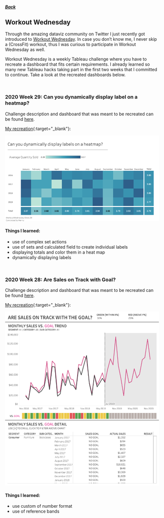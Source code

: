 ##### [Back](index#projects)
## Workout Wednesday
Through the amazing dataviz community on Twitter I just recently got introduced to [Workout Wednesday](http://www.workout-wednesday.com). In case you don’t know me, I never skip a (CrossFit) workout, thus I was curious to participate in Workout Wednesday as well. 

Workout Wednesday is a weekly Tableau challenge where you have to recreate a dashboard that fits certain requirements. I already learned so many new Tableau hacks taking part in the first two weeks that I committed to continue. Take a look at the recreated dashboards below.

<br>

### 2020 Week 29: Can you dynamically display label on a heatmap?

Challenge description and dashboard that was meant to be recreated can be found [here](http://www.workout-wednesday.com/2020w29/).

[My recreation](https://public.tableau.com/profile/henny7470#!/vizhome/WOW_w29_Dynamically-display-heat-map-labels/Canyoudynamicallydisplaylabelsonaheatmap){:target="_blank"}:

<a href="https://public.tableau.com/profile/henny7470#!/vizhome/WOW_w29_Dynamically-display-heat-map-labels/Canyoudynamicallydisplaylabelsonaheatmap" target="blank">
  <img src="images/workoutwednesday/WOW_w29_Dynamically-display-heat-map-labels.png">
</a>

#### Things I learned:
- use of complex set actions
- use of sets and calculated field to create individual labels
- displaying totals and color them in a heat map
- dynamically displaying labels

<br>

### 2020 Week 28: Are Sales on Track with Goal?

Challenge description and dashboard that was meant to be recreated can be found [here](http://www.workout-wednesday.com/2020w28/).

[My recreation](https://public.tableau.com/profile/henny7470#!/vizhome/WOW_w28_Are-sales-on-track-with-the-goal/ARESALESONTRACKWITHTHEGOAL){:target="_blank"}:

<a href="https://public.tableau.com/profile/henny7470#!/vizhome/WOW_w28_Are-sales-on-track-with-the-goal/ARESALESONTRACKWITHTHEGOAL" target="blank">
  <img src="images/workoutwednesday/WOW_w28_Are-sales-on-track-with-the-goal2.png">
</a>

#### Things I learned:
- use custom of number format
- use of reference bands
